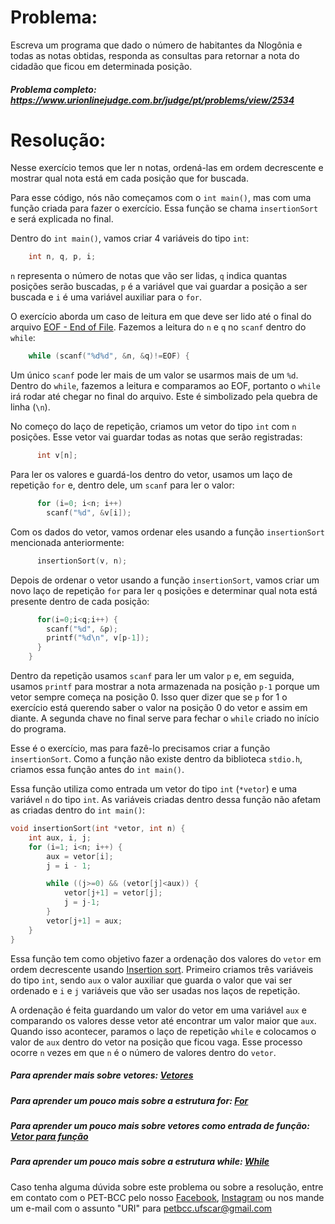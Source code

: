 # Problema:

Escreva um programa que dado o número de habitantes da Nlogônia e todas as notas obtidas, responda as consultas para retornar a nota do cidadão que ficou em determinada posição.

##### Problema completo: https://www.urionlinejudge.com.br/judge/pt/problems/view/2534

# Resolução:

Nesse exercício temos que ler n notas, ordená-las em ordem decrescente e mostrar qual nota está em cada posição que for buscada.

Para esse código, nós não começamos com o `int main()`, mas com uma função criada para fazer o exercício. Essa função se chama `insertionSort` e será explicada no final.

Dentro do `int main()`, vamos criar 4 variáveis do tipo `int`:
```c
    int n, q, p, i;
```
`n` representa o número de notas que vão ser lidas, `q` indica quantas posições serão buscadas, `p` é a variável que vai guardar a posição a ser buscada e `i` é uma variável auxiliar para o `for`.

O exercício aborda um caso de leitura em que deve ser lido até o final do arquivo [EOF - End of File](https://pt.wikipedia.org/wiki/EOF). Fazemos a leitura do `n` e `q` no `scanf` dentro do `while`:
```c
    while (scanf("%d%d", &n, &q)!=EOF) {
```
Um único `scanf` pode ler mais de um valor se usarmos mais de um `%d`. Dentro do `while`, fazemos a leitura e comparamos ao EOF, portanto o `while` irá rodar até chegar no final do arquivo. Este é simbolizado pela quebra de linha (`\n`).

No começo do laço de repetição, criamos um vetor do tipo `int` com `n` posições. Esse vetor vai guardar todas as notas que serão registradas:
```c
      int v[n];
```
Para ler os valores e guardá-los dentro do vetor, usamos um laço de repetição `for` e, dentro dele, um `scanf` para ler o valor:
```c
      for (i=0; i<n; i++)
        scanf("%d", &v[i]);
```
Com os dados do vetor, vamos ordenar eles usando a função `insertionSort` mencionada anteriormente:
```c
      insertionSort(v, n);
```
Depois de ordenar o vetor usando a função `insertionSort`, vamos criar um novo laço de repetição `for` para ler `q` posições e determinar qual nota está presente dentro de cada posição:
```c
      for(i=0;i<q;i++) {
        scanf("%d", &p);
        printf("%d\n", v[p-1]);
      }
    }
```
Dentro da repetição usamos `scanf` para ler um valor `p` e, em seguida, usamos `printf` para mostrar a nota armazenada na posição `p-1` porque um vetor sempre começa na posição 0. Isso quer dizer que se `p` for 1 o exercício está querendo saber o valor na posição 0 do vetor e assim em diante. A segunda chave no final serve para fechar o `while` criado no início do programa.

Esse é o exercício, mas para fazê-lo precisamos criar a função `insertionSort`. Como a função não existe dentro da biblioteca `stdio.h`, criamos essa função antes do `int main()`.

Essa função utiliza como entrada um vetor do tipo `int` (`*vetor`) e uma variável `n` do tipo `int`. As variáveis criadas dentro dessa função não afetam as criadas dentro do `int main()`:
```c
void insertionSort(int *vetor, int n) {  
    int aux, i, j;  
    for (i=1; i<n; i++) {  
        aux = vetor[i];  
        j = i - 1;  

        while ((j>=0) && (vetor[j]<aux)) {  
            vetor[j+1] = vetor[j];  
            j = j-1;  
        }  
        vetor[j+1] = aux;  
    }  
} 
```
Essa função tem como objetivo fazer a ordenação dos valores do `vetor` em ordem decrescente usando [Insertion sort](https://medium.com/@henriquebraga_18075/algoritmos-de-ordena%C3%A7%C3%A3o-iii-insertion-sort-bfade66c6bf1). Primeiro criamos três variáveis do tipo `int`, sendo `aux` o valor auxiliar que guarda o valor que vai ser ordenado e `i` e `j` variáveis que vão ser usadas nos laços de repetição.

A ordenação é feita guardando um valor do vetor em uma variável `aux` e comparando os valores desse vetor até encontrar um valor maior que `aux`. Quando isso acontecer, paramos o laço de repetição `while` e colocamos o valor de `aux` dentro do vetor na posição que ficou vaga. Esse processo ocorre `n` vezes em que `n` é o número de valores dentro do `vetor`.

##### Para aprender mais sobre vetores: [Vetores](http://linguagemc.com.br/vetores-ou-arrays-em-linguagem-c/)
##### Para aprender um pouco mais sobre a estrutura for: [For](http://linguagemc.com.br/a-estrutura-de-repeticao-for-em-c/)
##### Para aprender um pouco mais sobre vetores como entrada de função: [Vetor para função](http://linguagemc.com.br/passando-um-vetor-para-funcao-em-c/)
##### Para aprender um pouco mais sobre a estrutura while: [While](http://linguagemc.com.br/o-comando-while-em-c/)

Caso tenha alguma dúvida sobre este problema ou sobre a resolução, entre em contato com o PET-BCC pelo nosso
[Facebook](https://www.facebook.com/petbcc/),
[Instagram](https://www.instagram.com/petbcc.ufscar/)
ou nos mande um e-mail com o assunto "URI" para  petbcc.ufscar@gmail.com
